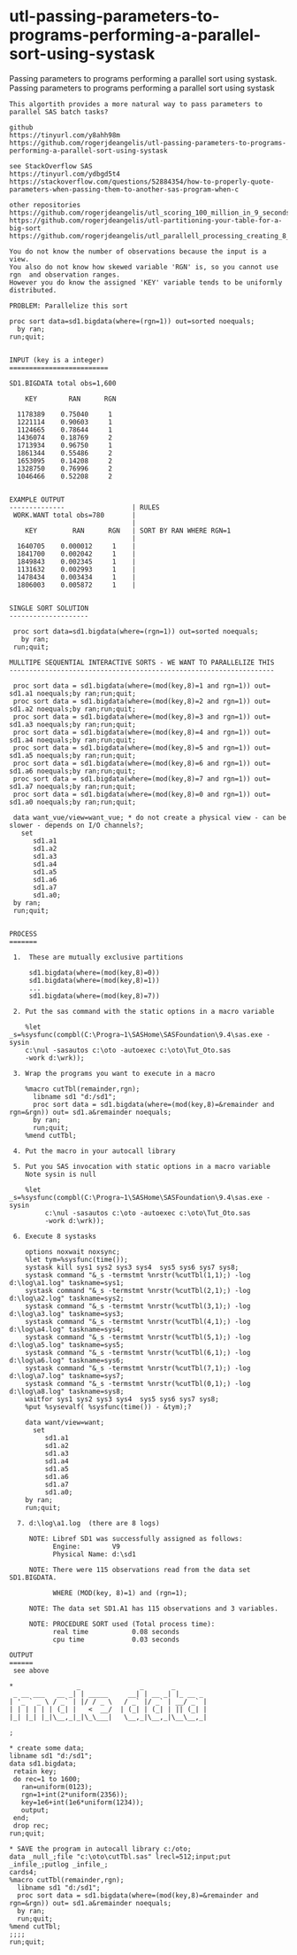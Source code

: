 # utl-passing-parameters-to-programs-performing-a-parallel-sort-using-systask
Passing parameters to programs performing a parallel sort using systask.
    Passing parameters to programs performing a parallel sort using systask

    This algortith provides a more natural way to pass parameters to parallel SAS batch tasks?

    github
    https://tinyurl.com/y8ahh98m
    https://github.com/rogerjdeangelis/utl-passing-parameters-to-programs-performing-a-parallel-sort-using-systask

    see StackOverflow SAS
    https://tinyurl.com/ydbgd5t4
    https://stackoverflow.com/questions/52884354/how-to-properly-quote-parameters-when-passing-them-to-another-sas-program-when-c

    other repositories
    https://github.com/rogerjdeangelis/utl_scoring_100_million_in_9_seconds
    https://github.com/rogerjdeangelis/utl-partitioning-your-table-for-a-big-sort
    https://github.com/rogerjdeangelis/utl_parallell_processing_creating_8_subsets

    You do not know the number of observations because the input is a view.
    You also do not know how skewed variable 'RGN' is, so you cannot use rgn  and observation ranges.
    However you do know the assigned 'KEY' variable tends to be uniformly distributed.

    PROBLEM: Parallelize this sort

    proc sort data=sd1.bigdata(where=(rgn=1)) out=sorted noequals;
      by ran;
    run;quit;


    INPUT (key is a integer)
    =========================

    SD1.BIGDATA total obs=1,600

        KEY        RAN      RGN

      1178389    0.75040     1
      1221114    0.90603     1
      1124665    0.78644     1
      1436074    0.18769     2
      1713934    0.96750     1
      1861344    0.55486     2
      1653095    0.14208     2
      1328750    0.76996     2
      1046466    0.52208     2


    EXAMPLE OUTPUT
    --------------                 | RULES
     WORK.WANT total obs=780       |
                                   |
        KEY         RAN      RGN   | SORT BY RAN WHERE RGN=1
                                   |
      1640705    0.000012     1    |
      1841700    0.002042     1    |
      1849843    0.002345     1    |
      1131632    0.002993     1    |
      1478434    0.003434     1    |
      1806003    0.005872     1    |


    SINGLE SORT SOLUTION
    --------------------

     proc sort data=sd1.bigdata(where=(rgn=1)) out=sorted noequals;
       by ran;
     run;quit;

    MULLTIPE SEQUENTIAL INTERACTIVE SORTS - WE WANT TO PARALLELIZE THIS
    -------------------------------------------------------------------

     proc sort data = sd1.bigdata(where=(mod(key,8)=1 and rgn=1)) out= sd1.a1 noequals;by ran;run;quit;
     proc sort data = sd1.bigdata(where=(mod(key,8)=2 and rgn=1)) out= sd1.a2 noequals;by ran;run;quit;
     proc sort data = sd1.bigdata(where=(mod(key,8)=3 and rgn=1)) out= sd1.a3 noequals;by ran;run;quit;
     proc sort data = sd1.bigdata(where=(mod(key,8)=4 and rgn=1)) out= sd1.a4 noequals;by ran;run;quit;
     proc sort data = sd1.bigdata(where=(mod(key,8)=5 and rgn=1)) out= sd1.a5 noequals;by ran;run;quit;
     proc sort data = sd1.bigdata(where=(mod(key,8)=6 and rgn=1)) out= sd1.a6 noequals;by ran;run;quit;
     proc sort data = sd1.bigdata(where=(mod(key,8)=7 and rgn=1)) out= sd1.a7 noequals;by ran;run;quit;
     proc sort data = sd1.bigdata(where=(mod(key,8)=0 and rgn=1)) out= sd1.a0 noequals;by ran;run;quit;

     data want_vue/view=want_vue; * do not create a physical view - can be slower - depends on I/O channels?;
       set
          sd1.a1
          sd1.a2
          sd1.a3
          sd1.a4
          sd1.a5
          sd1.a6
          sd1.a7
          sd1.a0;
     by ran;
     run;quit;


    PROCESS
    =======

     1.  These are mutually exclusive partitions

         sd1.bigdata(where=(mod(key,8)=0))
         sd1.bigdata(where=(mod(key,8)=1))
         ...
         sd1.bigdata(where=(mod(key,8)=7))

     2. Put the sas command with the static options in a macro variable

        %let _s=%sysfunc(compbl(C:\Progra~1\SASHome\SASFoundation\9.4\sas.exe -sysin
        c:\nul -sasautos c:\oto -autoexec c:\oto\Tut_Oto.sas
        -work d:\wrk));

     3. Wrap the programs you want to execute in a macro

        %macro cutTbl(remainder,rgn);
          libname sd1 "d:/sd1";
          proc sort data = sd1.bigdata(where=(mod(key,8)=&remainder and rgn=&rgn)) out= sd1.a&remainder noequals;
          by ran;
          run;quit;
        %mend cutTbl;

     4. Put the macro in your autocall library

     5. Put you SAS invocation with static options in a macro variable
        Note sysin is null

        %let _s=%sysfunc(compbl(C:\Progra~1\SASHome\SASFoundation\9.4\sas.exe -sysin
             c:\nul -sasautos c:\oto -autoexec c:\oto\Tut_Oto.sas
             -work d:\wrk));

     6. Execute 8 systasks

        options noxwait noxsync;
        %let tym=%sysfunc(time());
        systask kill sys1 sys2 sys3 sys4  sys5 sys6 sys7 sys8;
        systask command "&_s -termstmt %nrstr(%cutTbl(1,1);) -log d:\log\a1.log" taskname=sys1;
        systask command "&_s -termstmt %nrstr(%cutTbl(2,1);) -log d:\log\a2.log" taskname=sys2;
        systask command "&_s -termstmt %nrstr(%cutTbl(3,1);) -log d:\log\a3.log" taskname=sys3;
        systask command "&_s -termstmt %nrstr(%cutTbl(4,1);) -log d:\log\a4.log" taskname=sys4;
        systask command "&_s -termstmt %nrstr(%cutTbl(5,1);) -log d:\log\a5.log" taskname=sys5;
        systask command "&_s -termstmt %nrstr(%cutTbl(6,1);) -log d:\log\a6.log" taskname=sys6;
        systask command "&_s -termstmt %nrstr(%cutTbl(7,1);) -log d:\log\a7.log" taskname=sys7;
        systask command "&_s -termstmt %nrstr(%cutTbl(0,1);) -log d:\log\a8.log" taskname=sys8;
        waitfor sys1 sys2 sys3 sys4  sys5 sys6 sys7 sys8;
        %put %sysevalf( %sysfunc(time()) - &tym);?

        data want/view=want;
          set
             sd1.a1
             sd1.a2
             sd1.a3
             sd1.a4
             sd1.a5
             sd1.a6
             sd1.a7
             sd1.a0;
        by ran;
        run;quit;

      7. d:\log\a1.log  (there are 8 logs)

         NOTE: Libref SD1 was successfully assigned as follows:
               Engine:        V9
               Physical Name: d:\sd1

         NOTE: There were 115 observations read from the data set SD1.BIGDATA.

               WHERE (MOD(key, 8)=1) and (rgn=1);

         NOTE: The data set SD1.A1 has 115 observations and 3 variables.

         NOTE: PROCEDURE SORT used (Total process time):
               real time           0.08 seconds
               cpu time            0.03 seconds

    OUTPUT
    ======
     see above

    *                _               _       _
     _ __ ___   __ _| | _____     __| | __ _| |_ __ _
    | '_ ` _ \ / _` | |/ / _ \   / _` |/ _` | __/ _` |
    | | | | | | (_| |   <  __/  | (_| | (_| | || (_| |
    |_| |_| |_|\__,_|_|\_\___|   \__,_|\__,_|\__\__,_|

    ;

    * create some data;
    libname sd1 "d:/sd1";
    data sd1.bigdata;
     retain key;
     do rec=1 to 1600;
       ran=uniform(0123);
       rgn=1+int(2*uniform(2356));
       key=1e6+int(1e6*uniform(1234));
       output;
     end;
     drop rec;
    run;quit;

    * SAVE the program in autocall library c:/oto;
    data _null_;file "c:\oto\cutTbl.sas" lrecl=512;input;put _infile_;putlog _infile_;
    cards4;
    %macro cutTbl(remainder,rgn);
      libname sd1 "d:/sd1";
      proc sort data = sd1.bigdata(where=(mod(key,8)=&remainder and rgn=&rgn)) out= sd1.a&remainder noequals;
      by ran;
      run;quit;
    %mend cutTbl;
    ;;;;
    run;quit;

